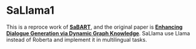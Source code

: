 # SaLlama1
This is a reproce work of [**SaBART**](https://github.com](https://github.com/tangg555/SaBART?tab=readme-ov-file)https://github.com/tangg555/SaBART?tab=readme-ov-file), and the original paper is [**Enhancing Dialogue Generation via Dynamic Graph Knowledge**](https://aclanthology.org/2023.acl-long.253.pdf). SaLlama use Llama instead of Roberta and implement it in multilingual tasks.

